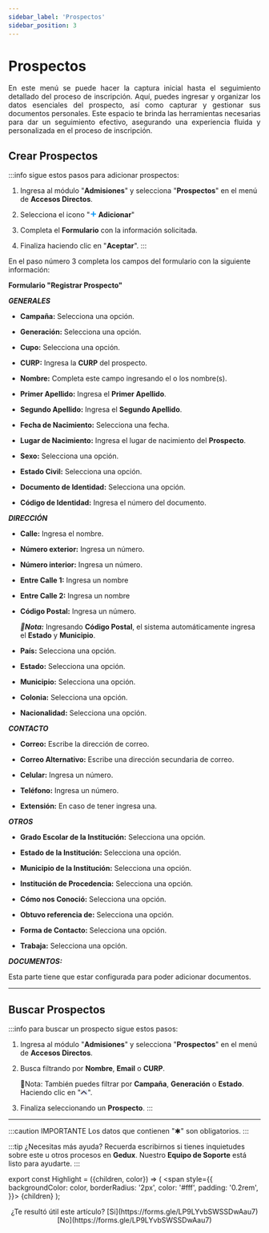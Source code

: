 ```yaml
---
sidebar_label: 'Prospectos'
sidebar_position: 3
---
```


# Prospectos

<div align="justify">En este menú se puede hacer la captura inicial hasta el seguimiento detallado del proceso de inscripción. Aquí, puedes ingresar y organizar los datos esenciales del prospecto, así como capturar y gestionar sus documentos personales. Este espacio te brinda las herramientas necesarias para dar un seguimiento efectivo, asegurando una experiencia fluida y personalizada en el proceso de inscripción.</div>

## Crear Prospectos

:::info sigue estos pasos para adicionar prospectos:

1. Ingresa al módulo "**Admisiones**" y selecciona "**Prospectos**" en el menú de **Accesos Directos**.

2. Selecciona el icono "![](./img/IcoAdd.png) **Adicionar**"

4. Completa el **Formulario** con la información solicitada.

5. Finaliza haciendo clic en "**Aceptar**".
:::

En el paso número 3 completa los campos del formulario con la siguiente información:

**Formulario "Registrar Prospecto"**

***GENERALES***

* **Campaña:** Selecciona una opción.

* **Generación:** Selecciona una opción.

* **Cupo:** Selecciona una opción.

* **CURP:** Ingresa la **CURP** del prospecto.

* **Nombre:** Completa este campo ingresando el o los nombre(s).

* **Primer Apellido:** Ingresa el **Primer Apellido**.

* **Segundo Apellido:** Ingresa el **Segundo Apellido**.

* **Fecha de Nacimiento:** Selecciona una fecha.

* **Lugar de Nacimiento:** Ingresa el lugar de nacimiento del **Prospecto**.

* **Sexo:** Selecciona una opción.

* **Estado Civil:** Selecciona una opción.

* **Documento de Identidad:** Selecciona una opción.

* **Código de Identidad:** Ingresa el número del documento.

***DIRECCIÓN***

* **Calle:** Ingresa el nombre.

* **Número exterior:** Ingresa un número.

* **Número interior:** Ingresa un número.

* **Entre Calle 1:** Ingresa un nombre

* **Entre Calle 2:** Ingresa un nombre

* **Código Postal:** Ingresa un número.

    ***📌Nota:*** Ingresando **Código Postal**, el sistema automáticamente ingresa el **Estado** y **Municipio**.

* **País:** Selecciona una opción.

* **Estado:** Selecciona una opción.

* **Municipio:** Selecciona una opción.

* **Colonia:** Selecciona una opción.

* **Nacionalidad:** Selecciona una opción.

***CONTACTO***

* **Correo:** Escribe la dirección de correo.

* **Correo Alternativo:** Escribe una dirección secundaria de correo.

* **Celular:** Ingresa un número.

* **Teléfono:** Ingresa un número.

* **Extensión:** En caso de tener ingresa una.

***OTROS***

* **Grado Escolar de la Institución:** Selecciona una opción.

* **Estado de la Institución:** Selecciona una opción.

* **Municipio de la Institución:** Selecciona una opción.

* **Institución de Procedencia:** Selecciona una opción.

* **Cómo nos Conoció:** Selecciona una opción.
 
* **Obtuvo referencia de:** Selecciona una opción.

* **Forma de Contacto:** Selecciona una opción.

* **Trabaja:** Selecciona una opción.

***DOCUMENTOS:*** 

Esta parte tiene que estar configurada para poder adicionar documentos.



___

## Buscar Prospectos

:::info para buscar un prospecto sigue estos pasos:

1. Ingresa al módulo "**Admisiones**" y selecciona "**Prospectos**" en el menú de **Accesos Directos**.

2. Busca filtrando por **Nombre**, **Email** o **CURP**. 

    📌Nota: También puedes filtrar por **Campaña**, **Generación** o **Estado**. Haciendo clic en "![](./img/IcoFiL2.png)".

3. Finaliza seleccionando un **Prospecto**.
:::

___
:::caution IMPORTANTE
Los datos que contienen "✱" son obligatorios.
:::

:::tip ¿Necesitas más ayuda?
Recuerda escribirnos si tienes inquietudes sobre este u otros procesos en **Gedux**. Nuestro **Equipo de Soporte** está listo para ayudarte.
:::

export const Highlight = ({children, color}) => (
  <span
    style={{
      backgroundColor: color,
      borderRadius: '2px',
      color: '#fff',
      padding: '0.2rem',
    }}>
    {children}
  </span>
);

<center>¿Te resultó útil este artículo? <Highlight color="#B0AEAC">[Si](https://forms.gle/LP9LYvbSWSSDwAau7)</Highlight> <Highlight color="#B0AEAC">[No](https://forms.gle/LP9LYvbSWSSDwAau7)</Highlight> </center>